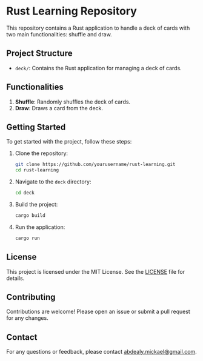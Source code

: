 # Rust Learning Repository

This repository contains a Rust application to handle a deck of cards with two main functionalities: shuffle and draw.

## Project Structure

- `deck/`: Contains the Rust application for managing a deck of cards.

## Functionalities

1. **Shuffle**: Randomly shuffles the deck of cards.
2. **Draw**: Draws a card from the deck.

## Getting Started

To get started with the project, follow these steps:

1. Clone the repository:

    ```sh
    git clone https://github.com/yourusername/rust-learning.git
    cd rust-learning
    ```

2. Navigate to the `deck` directory:

    ```sh
    cd deck
    ```

3. Build the project:

    ```sh
    cargo build
    ```

4. Run the application:

    ```sh
    cargo run
    ```

## License

This project is licensed under the MIT License. See the [LICENSE](LICENSE) file for details.

## Contributing

Contributions are welcome! Please open an issue or submit a pull request for any changes.

## Contact

For any questions or feedback, please contact [abdealy.mickael@gmail.com](mailto:abdealy.mickael@gmail.com).
